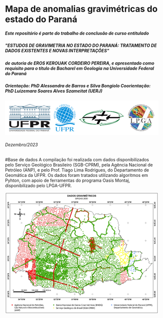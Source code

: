 # Mapa de anomalias gravimétricas do estado do Paraná
##### Este repositório é parte do trabalho de conclusão de curso entitulado 
##### "ESTUDOS DE GRAVIMETRIA NO ESTADO DO PARANÁ: TRATAMENTO DE DADOS EXISTENTES E NOVAS INTERPRETAÇÕES"
##### de autoria de EROS KEROUAK CORDEIRO PEREIRA, e apresentado como requisito para o título de Bacharel em Geologia na Universidade Federal do Paraná
##### Orientação: PhD Alessandra de Barros e Silva Bongiolo    Coorientação: PhD Luizemara Soares Alves Szameitat (UERJ)
![](https://github.com/ErosKerouak/gravPR/blob/main/logos.png)
###### Dezembro/2023

#Base de dados
A compilação foi realizada com dados disponibilizados pelo Serviço Geológico Brasileiro (SGB-CPRM), pela Agência Nacional de Petróleo (ANP), e pelo Prof. Tiago Lima Rodrigues, do Departamento de Geomática da UFPR. Os dados foram tratados utilizando algoritmos em Pyhton, com apoio de ferramentas do programa Oasis Montaj, disponibilizado pelo LPGA-UFPR. 

![](https://github.com/ErosKerouak/gravPR/blob/main/img/basemap.jpg)

